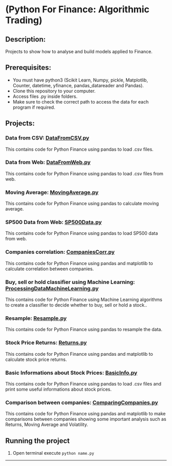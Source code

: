 #  (Python For Finance: Algorithmic Trading)

## Description: 
Projects to show how to analyse and build models applied to Finance.

## Prerequisites:
- You must have python3 (Scikit Learn, Numpy, pickle, Matplotlib, Counter, datetime, yfinance, pandas_datareader and Pandas).
- Clone this repository to your computer.
- Access files .py inside folders.
- Make sure to check the correct path to access the data for each program if required.

## Projects:

### Data from CSV: [DataFromCSV.py](https://github.com/markikojr/DataScience/blob/master/finance/DataFromCSV.py)  
This contains code for Python Finance using pandas to load .csv files.

### Data from Web: [DataFromWeb.py](https://github.com/markikojr/DataScience/blob/master/finance/DataFromWeb.py)  
This contains code for Python Finance using pandas to load .csv files from web.

### Moving Average: [MovingAverage.py](https://github.com/markikojr/DataScience/blob/master/finance/MovingAverage.py)  
This contains code for Python Finance using pandas to calculate moving average.

### SP500 Data from Web: [SP500Data.py](https://github.com/markikojr/DataScience/blob/master/finance/SP500Data.py)  
This contains code for Python Finance using pandas to load SP500 data from web.

### Companies correlation: [CompaniesCorr.py](https://github.com/markikojr/DataScience/blob/master/finance/CompaniesCorr.py)  
This contains code for Python Finance using pandas and matplotlib to calculate correlation between companies.

### Buy, sell or hold classifier using Machine Learning: [ProcessingDataMachineLearning.py](https://github.com/markikojr/DataScience/blob/master/finance/ProcessingDataMachineLearning.py)  
This contains code for Python Finance using Machine Learning algorithms to create a classifier to decide whether to buy, sell or hold a stock..

### Resample: [Resample.py](https://github.com/markikojr/DataScience/blob/master/finance/Resample.py)  
This contains code for Python Finance using pandas to resample the data.

### Stock Price Returns: [Returns.py](https://github.com/markikojr/DataScience/blob/master/finance/Returns.py)  
This contains code for Python Finance using pandas and matplotlib to calculate stock price returns.

### Basic Informations about Stock Prices: [BasicInfo.py](https://github.com/markikojr/DataScience/blob/master/finance/BasicInfo.py)  
This contains code for Python Finance using pandas to load .csv files and print some useful informations about stock prices.

### Comparison between companies: [ComparingCompanies.py](https://github.com/markikojr/DataScience/blob/master/finance/ComparingCompanies.py)  
This contains code for Python Finance using pandas and matplotlib to make comparisons between companies showing some important analysis such as Returns, Moving Average and Volatility.

## Running the project
1) Open terminal execute `python name.py`

----------------------------
